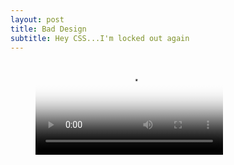 ```yaml
---
layout: post
title: Bad Design
subtitle: Hey CSS...I'm locked out again
---
```


<figure class="video_container">
  <video controls="true" allowfullscreen="true" poster="krtejeda.github.io/img/Screen Shot 2018-09-08 at 9.05.38 PM.jpg">
    <source src="krtejeda.github.io/img/bad-design_example.mp4" type="video/mp4">
  </video>
</figure>
